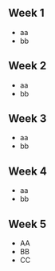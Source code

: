## Week 1
- aa
- bb
  
## Week 2
- aa
- bb
  
## Week 3
- aa
- bb
  

## Week 4
- aa
- bb
  

## Week 5
- AA
- BB
- CC

  

